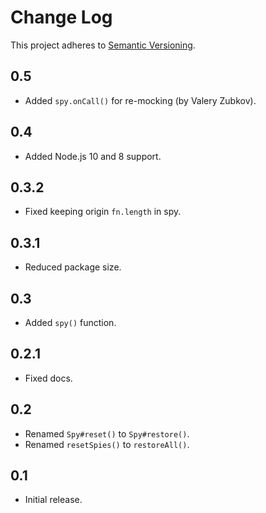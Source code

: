 # Change Log
This project adheres to [Semantic Versioning](http://semver.org/).

## 0.5
* Added `spy.onCall()` for re-mocking (by Valery Zubkov).

## 0.4
* Added Node.js 10 and 8 support.

## 0.3.2
* Fixed keeping origin `fn.length` in spy.

## 0.3.1
* Reduced package size.

## 0.3
* Added `spy()` function.

## 0.2.1
* Fixed docs.

## 0.2
* Renamed `Spy#reset()` to `Spy#restore()`.
* Renamed `resetSpies()` to `restoreAll()`.

## 0.1
* Initial release.
